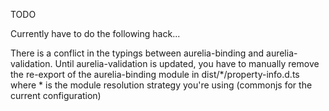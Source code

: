 TODO

Currently have to do the following hack...

There is a conflict in the typings between aurelia-binding and aurelia-validation.  Until aurelia-validation is updated, you have to manually remove the re-export of the aurelia-binding module in dist/*/property-info.d.ts where * is the module resolution strategy you're using (commonjs for the current configuration)

